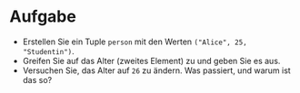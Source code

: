 # Aufgabe

- Erstellen Sie ein Tuple `person` mit den Werten `("Alice", 25, "Studentin")`.
- Greifen Sie auf das Alter (zweites Element) zu und geben Sie es aus.
- Versuchen Sie, das Alter auf `26` zu ändern. Was passiert, und warum ist das so?